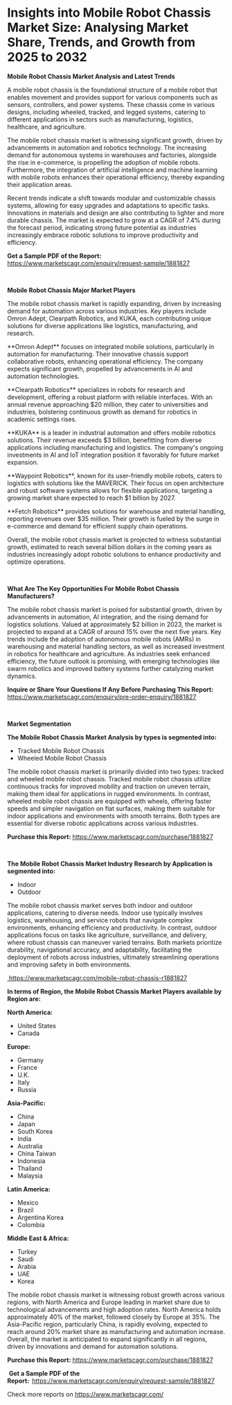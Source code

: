 <p><h1>Insights into Mobile Robot Chassis Market Size: Analysing Market Share, Trends, and Growth from 2025 to 2032</h1></p><p><strong>Mobile Robot Chassis Market Analysis and Latest Trends</strong></p>
<p><p>A mobile robot chassis is the foundational structure of a mobile robot that enables movement and provides support for various components such as sensors, controllers, and power systems. These chassis come in various designs, including wheeled, tracked, and legged systems, catering to different applications in sectors such as manufacturing, logistics, healthcare, and agriculture.</p><p>The mobile robot chassis market is witnessing significant growth, driven by advancements in automation and robotics technology. The increasing demand for autonomous systems in warehouses and factories, alongside the rise in e-commerce, is propelling the adoption of mobile robots. Furthermore, the integration of artificial intelligence and machine learning with mobile robots enhances their operational efficiency, thereby expanding their application areas.</p><p>Recent trends indicate a shift towards modular and customizable chassis systems, allowing for easy upgrades and adaptations to specific tasks. Innovations in materials and design are also contributing to lighter and more durable chassis. The market is expected to grow at a CAGR of 7.4% during the forecast period, indicating strong future potential as industries increasingly embrace robotic solutions to improve productivity and efficiency.</p></p>
<p><strong>Get a Sample PDF of the Report:&nbsp;</strong> <a href="https://www.marketscagr.com/enquiry/request-sample/1881827?utm_campaign=2316&utm_medium=2&utm_source=Github&utm_content=ia&utm_term=23022025&utm_id=mobile-robot-chassis">https://www.marketscagr.com/enquiry/request-sample/1881827</a></p>
<p>&nbsp;</p>
<p><strong>Mobile Robot Chassis Major Market Players</strong></p>
<p><p>The mobile robot chassis market is rapidly expanding, driven by increasing demand for automation across various industries. Key players include Omron Adept, Clearpath Robotics, and KUKA, each contributing unique solutions for diverse applications like logistics, manufacturing, and research.</p><p>**Omron Adept** focuses on integrated mobile solutions, particularly in automation for manufacturing. Their innovative chassis support collaborative robots, enhancing operational efficiency. The company expects significant growth, propelled by advancements in AI and automation technologies.</p><p>**Clearpath Robotics** specializes in robots for research and development, offering a robust platform with reliable interfaces. With an annual revenue approaching $20 million, they cater to universities and industries, bolstering continuous growth as demand for robotics in academic settings rises.</p><p>**KUKA** is a leader in industrial automation and offers mobile robotics solutions. Their revenue exceeds $3 billion, benefitting from diverse applications including manufacturing and logistics. The company's ongoing investments in AI and IoT integration position it favorably for future market expansion.</p><p>**Waypoint Robotics**, known for its user-friendly mobile robots, caters to logistics with solutions like the MAVERICK. Their focus on open architecture and robust software systems allows for flexible applications, targeting a growing market share expected to reach $1 billion by 2027.</p><p>**Fetch Robotics** provides solutions for warehouse and material handling, reporting revenues over $35 million. Their growth is fueled by the surge in e-commerce and demand for efficient supply chain operations.</p><p>Overall, the mobile robot chassis market is projected to witness substantial growth, estimated to reach several billion dollars in the coming years as industries increasingly adopt robotic solutions to enhance productivity and optimize operations.</p></p>
<p>&nbsp;</p>
<p><strong>What Are The Key Opportunities For Mobile Robot Chassis Manufacturers?</strong></p>
<p><p>The mobile robot chassis market is poised for substantial growth, driven by advancements in automation, AI integration, and the rising demand for logistics solutions. Valued at approximately $2 billion in 2023, the market is projected to expand at a CAGR of around 15% over the next five years. Key trends include the adoption of autonomous mobile robots (AMRs) in warehousing and material handling sectors, as well as increased investment in robotics for healthcare and agriculture. As industries seek enhanced efficiency, the future outlook is promising, with emerging technologies like swarm robotics and improved battery systems further catalyzing market dynamics.</p></p>
<p><strong>Inquire or Share Your Questions If Any Before Purchasing This Report:</strong> <a href="https://www.marketscagr.com/enquiry/pre-order-enquiry/1881827?utm_campaign=2316&utm_medium=2&utm_source=Github&utm_content=ia&utm_term=23022025&utm_id=mobile-robot-chassis">https://www.marketscagr.com/enquiry/pre-order-enquiry/1881827</a></p>
<p>&nbsp;</p>
<p><strong>Market Segmentation</strong></p>
<p><strong>The Mobile Robot Chassis Market Analysis by types is segmented into:</strong></p>
<p><ul><li>Tracked Mobile Robot Chassis</li><li>Wheeled Mobile Robot Chassis</li></ul></p>
<p><p>The mobile robot chassis market is primarily divided into two types: tracked and wheeled mobile robot chassis. Tracked mobile robot chassis utilize continuous tracks for improved mobility and traction on uneven terrain, making them ideal for applications in rugged environments. In contrast, wheeled mobile robot chassis are equipped with wheels, offering faster speeds and simpler navigation on flat surfaces, making them suitable for indoor applications and environments with smooth terrains. Both types are essential for diverse robotic applications across various industries.</p></p>
<p><strong>Purchase this Report:&nbsp;</strong><a href="https://www.marketscagr.com/purchase/1881827?utm_campaign=2316&utm_medium=2&utm_source=Github&utm_content=ia&utm_term=23022025&utm_id=mobile-robot-chassis">https://www.marketscagr.com/purchase/1881827</a></p>
<p>&nbsp;</p>
<p><strong>The Mobile Robot Chassis Market Industry Research by Application is segmented into:</strong></p>
<p><ul><li>Indoor</li><li>Outdoor</li></ul></p>
<p><p>The mobile robot chassis market serves both indoor and outdoor applications, catering to diverse needs. Indoor use typically involves logistics, warehousing, and service robots that navigate complex environments, enhancing efficiency and productivity. In contrast, outdoor applications focus on tasks like agriculture, surveillance, and delivery, where robust chassis can maneuver varied terrains. Both markets prioritize durability, navigational accuracy, and adaptability, facilitating the deployment of robots across industries, ultimately streamlining operations and improving safety in both environments.</p></p>
<p><a href="https://www.marketscagr.com/mobile-robot-chassis-r1881827?utm_campaign=2316&utm_medium=2&utm_source=Github&utm_content=ia&utm_term=23022025&utm_id=mobile-robot-chassis">&nbsp;https://www.marketscagr.com/mobile-robot-chassis-r1881827</a></p>
<p><strong>In terms of Region, the Mobile Robot Chassis Market Players available by Region are:</strong></p>
<p>
    <p> <strong> North America: </strong>
        <ul>
            <li>United States</li>
            <li>Canada</li>
        </ul>
        </p> 
    <p> <strong> Europe: </strong>
        <ul>
            <li>Germany</li>
            <li>France</li>
            <li>U.K.</li>
            <li>Italy</li>
            <li>Russia</li>
        </ul>
        </p> 
    <p> <strong> Asia-Pacific: </strong>
        <ul>
            <li>China</li>
            <li>Japan</li>
            <li>South Korea</li>
            <li>India</li>
            <li>Australia</li>
            <li>China Taiwan</li>
            <li>Indonesia</li>
            <li>Thailand</li>
            <li>Malaysia</li>
        </ul>
        </p> 
    <p> <strong> Latin America: </strong>
        <ul>
            <li>Mexico</li>
            <li>Brazil</li>
            <li>Argentina Korea</li>
            <li>Colombia</li>
        </ul>
        </p> 
    <p> <strong> Middle East & Africa: </strong>
        <ul>
            <li>Turkey</li>
            <li>Saudi</li>
            <li>Arabia</li>
            <li>UAE</li>
            <li>Korea</li>
        </ul>
    </p>
    </p>
<p><p>The mobile robot chassis market is witnessing robust growth across various regions, with North America and Europe leading in market share due to technological advancements and high adoption rates. North America holds approximately 40% of the market, followed closely by Europe at 35%. The Asia-Pacific region, particularly China, is rapidly evolving, expected to reach around 20% market share as manufacturing and automation increase. Overall, the market is anticipated to expand significantly in all regions, driven by innovations and demand for automation solutions.</p></p>
<p><strong>Purchase this Report: </strong><a href="https://www.marketscagr.com/purchase/1881827?utm_campaign=2316&utm_medium=2&utm_source=Github&utm_content=ia&utm_term=23022025&utm_id=mobile-robot-chassis">https://www.marketscagr.com/purchase/1881827</a></p>
<p>&nbsp;<strong>Get a Sample PDF of the Report:&nbsp;&nbsp;</strong><a href="https://www.marketscagr.com/enquiry/request-sample/1881827?utm_campaign=2316&utm_medium=2&utm_source=Github&utm_content=ia&utm_term=23022025&utm_id=mobile-robot-chassis">https://www.marketscagr.com/enquiry/request-sample/1881827</a></p>
<p><strong></strong></p>
<p>Check more reports on <a href="https://www.marketscagr.com/?utm_campaign=2316&utm_medium=2&utm_source=Github&utm_content=ia&utm_term=23022025&utm_id=mobile-robot-chassis">https://www.marketscagr.com/</a></p>